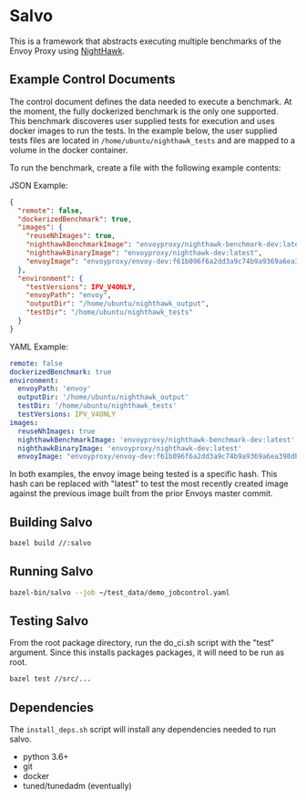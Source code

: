# Salvo

This is a framework that abstracts executing multiple benchmarks of the Envoy Proxy using [NightHawk](https://github.com/envoyproxy/nighthawk).

## Example Control Documents

The control document defines the data needed to execute a benchmark. At the moment, the fully dockerized benchmark is the only one supported. This benchmark discoveres user supplied tests for execution and uses docker images to run the tests. In the example below, the user supplied tests files are located in `/home/ubuntu/nighthawk_tests` and are mapped to a volume in the docker container.

To run the benchmark, create a file with the following example contents:

JSON Example:

```json
{
  "remote": false,
  "dockerizedBenchmark": true,
  "images": {
    "reuseNhImages": true,
    "nighthawkBenchmarkImage": "envoyproxy/nighthawk-benchmark-dev:latest",
    "nighthawkBinaryImage": "envoyproxy/nighthawk-dev:latest",
    "envoyImage": "envoyproxy/envoy-dev:f61b096f6a2dd3a9c74b9a9369a6ea398dbe1f0f"
  },
  "environment": {
    "testVersions": IPV_V4ONLY,
    "envoyPath": "envoy",
    "outputDir": "/home/ubuntu/nighthawk_output",
    "testDir": "/home/ubuntu/nighthawk_tests"
  }
}
```

YAML Example:

```yaml
remote: false
dockerizedBenchmark: true
environment:
  envoyPath: 'envoy'
  outputDir: '/home/ubuntu/nighthawk_output'
  testDir: '/home/ubuntu/nighthawk_tests'
  testVersions: IPV_V4ONLY
images:
  reuseNhImages: true
  nighthawkBenchmarkImage: 'envoyproxy/nighthawk-benchmark-dev:latest'
  nighthawkBinaryImage: 'envoyproxy/nighthawk-dev:latest'
  envoyImage: "envoyproxy/envoy-dev:f61b096f6a2dd3a9c74b9a9369a6ea398dbe1f0f"
```

In both examples, the envoy image being tested is a specific hash. This hash can be replaced with "latest" to test the most recently created image against the previous image built from the prior Envoys master commit.

## Building Salvo

```bash
bazel build //:salvo
```

## Running Salvo

```bash
bazel-bin/salvo --job ~/test_data/demo_jobcontrol.yaml
```

## Testing Salvo


From the root package directory, run the do_ci.sh script with the "test" argument. Since this installs packages packages, it will need to be run as root.
```bash
bazel test //src/...
```

## Dependencies

The `install_deps.sh` script will install any dependencies needed to run salvo. 

* python 3.6+
* git
* docker
* tuned/tunedadm (eventually)
